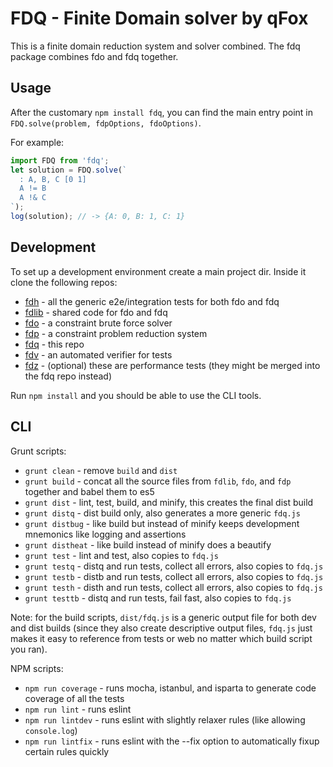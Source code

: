 # FDQ - Finite Domain solver by qFox

This is a finite domain reduction system and solver combined. The fdq package combines fdo and fdq together.

## Usage

After the customary `npm install fdq`, you can find the main entry point in `FDQ.solve(problem, fdpOptions, fdoOptions)`.

For example:

```js
import FDQ from 'fdq';
let solution = FDQ.solve(`
  : A, B, C [0 1]
  A != B
  A !& C
`);
log(solution); // -> {A: 0, B: 1, C: 1}
```

## Development

To set up a development environment create a main project dir. Inside it clone the following repos:

- [fdh](https://github.com/qfox/fdh) - all the generic e2e/integration tests for both fdo and fdq
- [fdlib](https://github.com/qfox/fdlib) - shared code for fdo and fdq
- [fdo](https://github.com/qfox/fdo) - a constraint brute force solver
- [fdp](https://github.com/qfox/fdp) - a constraint problem reduction system
- [fdq](https://github.com/qfox/fdq) - this repo
- [fdv](https://github.com/qfox/fdv) - an automated verifier for tests
- [fdz](https://github.com/qfox/fdz) - (optional) these are performance tests (they might be merged into the fdq repo instead)

Run `npm install` and you should be able to use the CLI tools.

## CLI

Grunt scripts:

- `grunt clean` - remove `build` and `dist`
- `grunt build` - concat all the source files from `fdlib`, `fdo`, and `fdp` together and babel them to es5
- `grunt dist` - lint, test, build, and minify, this creates the final dist build
- `grunt distq` - dist build only, also generates a more generic `fdq.js`
- `grunt distbug` - like build but instead of minify keeps development mnemonics like logging and assertions
- `grunt distheat` - like build instead of minify does a beautify
- `grunt test` - lint and test, also copies to `fdq.js`
- `grunt testq` - distq and run tests, collect all errors, also copies to `fdq.js`
- `grunt testb` - distb and run tests, collect all errors, also copies to `fdq.js`
- `grunt testh` - disth and run tests, collect all errors, also copies to `fdq.js`
- `grunt testtb` - distq and run tests, fail fast, also copies to `fdq.js`

Note: for the build scripts, `dist/fdq.js` is a generic output file for both dev and dist builds (since they also create descriptive output files, `fdq.js` just makes it easy to reference from tests or web no matter which build script you ran).
 
NPM scripts:

- `npm run coverage` - runs mocha, istanbul, and isparta to generate code coverage of all the tests
- `npm run lint` - runs eslint
- `npm run lintdev` - runs eslint with slightly relaxer rules (like allowing `console.log`)
- `npm run lintfix` - runs eslint with the --fix option to automatically fixup certain rules quickly

